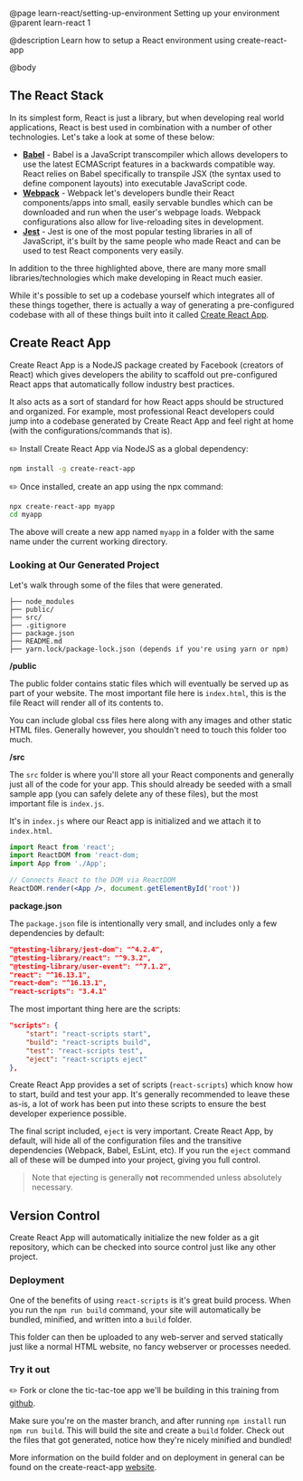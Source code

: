 @page learn-react/setting-up-environment Setting up your environment
@parent learn-react 1

@description Learn how to setup a React environment using create-react-app

@body

## The React Stack

In its simplest form, React is just a library, but when developing real world applications, React is best used in combination with a number of other technologies. Let's take a look at some of these below:

- **[Babel](https://babeljs.io/)** - Babel is a JavaScript transcompiler which allows developers to use the latest ECMAScript features in a backwards compatible way. React relies on Babel specifically to transpile JSX (the syntax used to define component layouts) into executable JavaScript code.
- **[Webpack](https://webpack.js.org/)** - Webpack let's developers bundle their React components/apps into small, easily servable bundles which can be downloaded and run when the user's webpage loads. Webpack configurations also allow for live-reloading sites in development.
- **[Jest](https://jestjs.io/)** - Jest is one of the most popular testing libraries in all of JavaScript, it's built by the same people who made React and can be used to test React components very easily. 

In addition to the three highlighted above, there are many more small libraries/technologies which make developing in React much easier.

While it's possible to set up a codebase yourself which integrates all of these things together, there is actually a way of generating a pre-configured codebase with all of these things built into it called [Create React App](https://github.com/facebook/create-react-app).

## Create React App

Create React App is a NodeJS package created by Facebook (creators of React) which gives developers the ability to scaffold out pre-configured React apps that automatically follow industry best practices.

It also acts as a sort of standard for how React apps should be structured and organized. For example, most professional React developers could jump into a codebase generated by Create React App and feel right at home (with the configurations/commands that is).

✏️ Install Create React App via NodeJS as a global dependency:

```bash
npm install -g create-react-app
```

✏️ Once installed, create an app using the npx command:

```bash
npx create-react-app myapp
cd myapp
```

The above will create a new app named `myapp` in a folder with the same name under the current working directory.

### Looking at Our Generated Project

Let's walk through some of the files that were generated.

```code
├── node_modules
├── public/
├── src/
├── .gitignore
├── package.json
├── README.md
├── yarn.lock/package-lock.json (depends if you're using yarn or npm)
```

**/public**

The public folder contains static files which will eventually be served up as part of your website. The most important file here is `index.html`, this is the file React will render all of its contents to.

You can include global css files here along with any images and other static HTML files. Generally however, you shouldn't need to touch this folder too much.

**/src**

The `src` folder is where you'll store all your React components and generally just all of the code for your app. This should already be seeded with a small sample app (you can safely delete any of these files), but the most important file is `index.js`.

It's in `index.js` where our React app is initialized and we attach it to `index.html`.

```jsx
import React from 'react';
import ReactDOM from 'react-dom;
import App from './App';

// Connects React to the DOM via ReactDOM
ReactDOM.render(<App />, document.getElementById('root'))
```

**package.json**

The `package.json` file is intentionally very small, and includes only a few dependencies by default:

```json
"@testing-library/jest-dom": "^4.2.4",
"@testing-library/react": "^9.3.2",
"@testing-library/user-event": "^7.1.2",
"react": "^16.13.1",
"react-dom": "^16.13.1",
"react-scripts": "3.4.1"
```

The most important thing here are the scripts:

```json
"scripts": {
    "start": "react-scripts start",
    "build": "react-scripts build",
    "test": "react-scripts test",
    "eject": "react-scripts eject"
},
```

Create React App provides a set of scripts (`react-scripts`) which know how to start, build and test your app. It's generally recommended to leave these as-is, a lot of work has been put into these scripts to ensure the best developer experience possible.

The final script included, `eject` is very important. Create React App, by default, will hide all of the configuration files and the transitive dependencies (Webpack, Babel, EsLint, etc). If you run the `eject` command all of these will be dumped into your project, giving you full control.

> Note that ejecting is generally **not** recommended unless absolutely necessary.

## Version Control

Create React App will automatically initialize the new folder as a git repository, which can be checked into source control just like any other project.

### Deployment

One of the benefits of using `react-scripts` is it's great build process. When you run the `npm run build` command, your site will automatically be bundled, minified, and written into a `build` folder. 

This folder can then be uploaded to any web-server and served statically just like a normal HTML website, no fancy webserver or processes needed.

### Try it out

✏️ Fork or clone the tic-tac-toe app we'll be building in this training from [github](https://github.com/bitovi/react-exercises). 

Make sure you're on the master branch, and after running `npm install` run `npm run build`. This will build the site and create a `build` folder. Check out the files that got generated, notice how they're nicely minified and bundled!

More information on the build folder and on deployment in general can be found on the create-react-app [website](https://create-react-app.dev/docs/deployment/).
